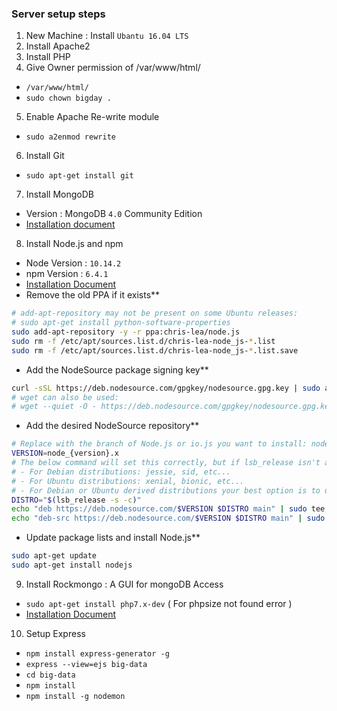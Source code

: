 ### Server setup steps	
1. New Machine : Install `Ubantu 16.04 LTS`	
2. Install Apache2	
3. Install PHP	
4. Give Owner permission of /var/www/html/	
- `/var/www/html/`	
- `sudo chown bigday .`	
5. Enable Apache Re-write module	
- `sudo a2enmod rewrite`	
6. Install Git	
- `sudo apt-get install git`	
7. Install MongoDB	
- Version : MongoDB `4.0` Community Edition	
- [Installation document](https://docs.mongodb.com/manual/tutorial/install-mongodb-on-ubuntu/)	
	
8. Install Node.js and npm	
- Node Version : `10.14.2`	
- npm Version : `6.4.1`	
- [Installation Document](https://github.com/nodesource/distributions#manual-installation)
- Remove the old PPA if it exists**
```sh
# add-apt-repository may not be present on some Ubuntu releases:
# sudo apt-get install python-software-properties
sudo add-apt-repository -y -r ppa:chris-lea/node.js
sudo rm -f /etc/apt/sources.list.d/chris-lea-node_js-*.list
sudo rm -f /etc/apt/sources.list.d/chris-lea-node_js-*.list.save
```
- Add the NodeSource package signing key**
```sh
curl -sSL https://deb.nodesource.com/gpgkey/nodesource.gpg.key | sudo apt-key add -
# wget can also be used:
# wget --quiet -O - https://deb.nodesource.com/gpgkey/nodesource.gpg.key | sudo apt-key add -
```
- Add the desired NodeSource repository**
```sh
# Replace with the branch of Node.js or io.js you want to install: node_6.x, node_8.x, etc...
VERSION=node_{version}.x
# The below command will set this correctly, but if lsb_release isn't available, you can set it manually:
# - For Debian distributions: jessie, sid, etc...
# - For Ubuntu distributions: xenial, bionic, etc...
# - For Debian or Ubuntu derived distributions your best option is to use the codename corresponding to the upstream release your distribution is based off. This is an advanced scenario and unsupported if your distribution is not listed as supported per earlier in this README.
DISTRO="$(lsb_release -s -c)"
echo "deb https://deb.nodesource.com/$VERSION $DISTRO main" | sudo tee /etc/apt/sources.list.d/nodesource.list
echo "deb-src https://deb.nodesource.com/$VERSION $DISTRO main" | sudo tee -a /etc/apt/sources.list.d/nodesource.list
```
- Update package lists and install Node.js**
```sh
sudo apt-get update
sudo apt-get install nodejs
```
	
9. Install Rockmongo : A GUI for mongoDB Access	
- `sudo apt-get install php7.x-dev`  ( For phpsize not found error )	
- [Installation Document](https://medium.com/@RichieOmoka/running-rockmongo-on-php7-b4b39a180840)	
	
10. Setup Express	
- `npm install express-generator -g`	
- `express --view=ejs big-data`	
- `cd big-data`	
- `npm install`	
- `npm install -g nodemon`	
